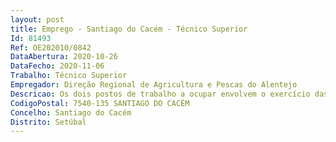 ```yaml
--- 
layout: post
title: Emprego - Santiago do Cacém - Técnico Superior
Id: 81493
Ref: OE202010/0842
DataAbertura: 2020-10-26
DataFecho: 2020-11-06
Trabalho: Técnico Superior
Empregador: Direção Regional de Agricultura e Pescas do Alentejo
Descricao: Os dois postos de trabalho a ocupar envolvem o exercício das seguintes funções da carreira e categoria de Técnico Superior, associadas às competências adstritas ao Serviço Regional do Alentejo Litoral   Novo Regime de Exercício da Atividade Pecuária (análise de processos)   Reserva Agrícola Nacional  Reserva Ecológica Nacional  Plano Regional de Ordenamento do Território do Alentejo  Confirmação de estatuto de agricultor    Revisão do Plano Diretor Municipal e Plano de Ordenamento (Possibilidade de Integrar as Comissões Mistas de Coordenação)   Elaboração de pareceres informações sobre Olival, Vinha, Condicionalidade    Execução do controlo aos locais de venda e ou distribuição de Produtos Fitofarmacêuticos   Prospeção dos organismos de quarentena, localização de armadilhas e identificação de culturas afetadas   Inspeção à exportação e importação de produtos alimentares de origem não animal.
CodigoPostal: 7540-135 SANTIAGO DO CACÉM
Concelho: Santiago do Cacém
Distrito: Setúbal
--- 
```

